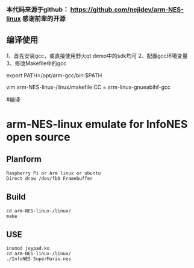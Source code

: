 ### 本代码来源于github： https://github.com/nejidev/arm-NES-linux  感谢前辈的开源

## 编译使用
1、首先安装gcc，或直接使用野火qt demo中的sdk均可
2、配置gcc环境变量
3、修改Makefile中的gcc

export PATH=/opt/arm-gcc/bin:$PATH

vim arm-NES-linux-/linux/makefile
CC = arm-linux-gnueabihf-gcc

#编译
# arm-NES-linux emulate for InfoNES open source
## Planform
	Raspberry Pi or Arm linux or ubuntu
	Direct draw /dev/fb0 Framebuffer

## Build
	cd arm-NES-linux-/linux/
	make

## USE
	insmod joypad.ko
	cd arm-NES-linux-/linux/
	./InfoNES SuperMario.nes


